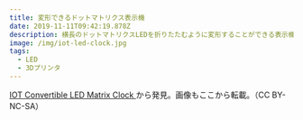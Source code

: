 ```yaml
---
title: 変形できるドットマトリクス表示機
date: 2019-11-11T09:42:19.878Z
description: 横長のドットマトリクスLEDを折りたたむように変形することができる表示機の作例を紹介します。
image: /img/iot-led-clock.jpg
tags:
  - LED
  - 3Dプリンタ
---
```

[IOT Convertible LED Matrix Clock](https://www.alejandrowurts.com/projects/iot-led-clock/)から発見。画像もここから転載。（CC BY-NC-SA）
